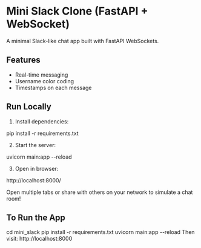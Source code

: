 # Mini Slack Clone (FastAPI + WebSocket)

A minimal Slack-like chat app built with FastAPI WebSockets.

## Features
- Real-time messaging
- Username color coding
- Timestamps on each message

## Run Locally

1. Install dependencies:

pip install -r requirements.txt

2. Start the server:

uvicorn main:app --reload

3. Open in browser:

http://localhost:8000/


Open multiple tabs or share with others on your network to simulate a chat room!

## To Run the App

cd mini_slack
pip install -r requirements.txt
uvicorn main:app --reload
Then visit: http://localhost:8000

